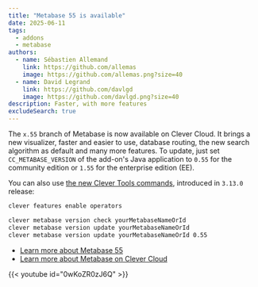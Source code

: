 ```yaml
---
title: "Metabase 55 is available"
date: 2025-06-11
tags:
  - addons
  - metabase
authors:
  - name: Sébastien Allemand
    link: https://github.com/allemas
    image: https://github.com/allemas.png?size=40
  - name: David Legrand
    link: https://github.com/davlgd
    image: https://github.com/davlgd.png?size=40
description: Faster, with more features
excludeSearch: true
---
```


The `x.55` branch of Metabase is now available on Clever Cloud. It brings a new visualizer, faster and easier to use, database routing, the new search algorithm as default and many more features. To update, just set `CC_METABASE_VERSION` of the add-on's Java application to `0.55` for the community edition or `1.55` for the enterprise edition (EE).

You can also use [the new Clever Tools commands](/doc/cli/operators/), introduced in `3.13.0` release:

```bash
clever features enable operators

clever metabase version check yourMetabaseNameOrId
clever metabase version update yourMetabaseNameOrId
clever metabase version update yourMetabaseNameOrId 0.55
```

- [Learn more about Metabase 55](https://www.metabase.com/releases/metabase-55)
- [Learn more about Metabase on Clever Cloud](/doc/addons/metabase/)

{{< youtube id="0wKoZR0zJ6Q" >}}
